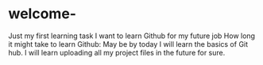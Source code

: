 # welcome-
Just my first learning task
I want to learn Github for my future job
How long it might take to learn Github: May be by today I will learn the basics of Git hub. I will learn uploading all my project files in the future for sure.

